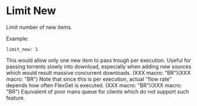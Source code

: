 # Limit New

Limit number of new items.

Example:


    limit_new: 1


This would allow only one new item to pass trough per execution.
Useful for passing torrents slowly into download, especially when adding new sources which would result massive concurrent downloads.
(XXX macro: "BR")(XXX macro: "BR")
Note that since this is per execution, actual "flow rate" depends how often
FlexGet is executed.
(XXX macro: "BR")(XXX macro: "BR")
Equivalent of poor mans queue for clients which do not support such feature.
